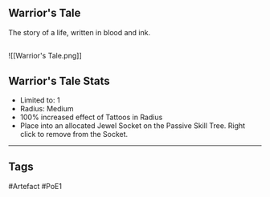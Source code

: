 ## Warrior's Tale
The story of a life, written in blood and ink.
##
![[Warrior's Tale.png]]
## Warrior's Tale Stats
- Limited to: 1
- Radius: Medium
- 100% increased effect of Tattoos in Radius
- Place into an allocated Jewel Socket on the Passive Skill Tree. Right click to remove from the Socket.


---
## Tags
#Artefact
#PoE1
